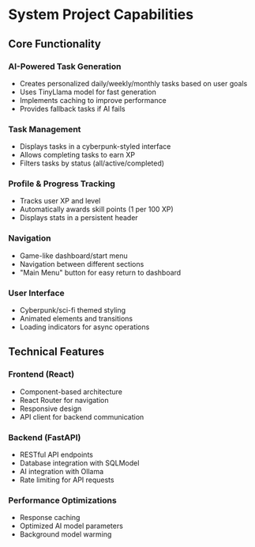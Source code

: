 # System Project Capabilities

## Core Functionality

### AI-Powered Task Generation
- Creates personalized daily/weekly/monthly tasks based on user goals
- Uses TinyLlama model for fast generation
- Implements caching to improve performance
- Provides fallback tasks if AI fails

### Task Management
- Displays tasks in a cyberpunk-styled interface
- Allows completing tasks to earn XP
- Filters tasks by status (all/active/completed)

### Profile & Progress Tracking
- Tracks user XP and level
- Automatically awards skill points (1 per 100 XP)
- Displays stats in a persistent header

### Navigation
- Game-like dashboard/start menu
- Navigation between different sections
- "Main Menu" button for easy return to dashboard

### User Interface
- Cyberpunk/sci-fi themed styling
- Animated elements and transitions
- Loading indicators for async operations

## Technical Features

### Frontend (React)
- Component-based architecture
- React Router for navigation
- Responsive design
- API client for backend communication

### Backend (FastAPI)
- RESTful API endpoints
- Database integration with SQLModel
- AI integration with Ollama
- Rate limiting for API requests

### Performance Optimizations
- Response caching
- Optimized AI model parameters
- Background model warming
